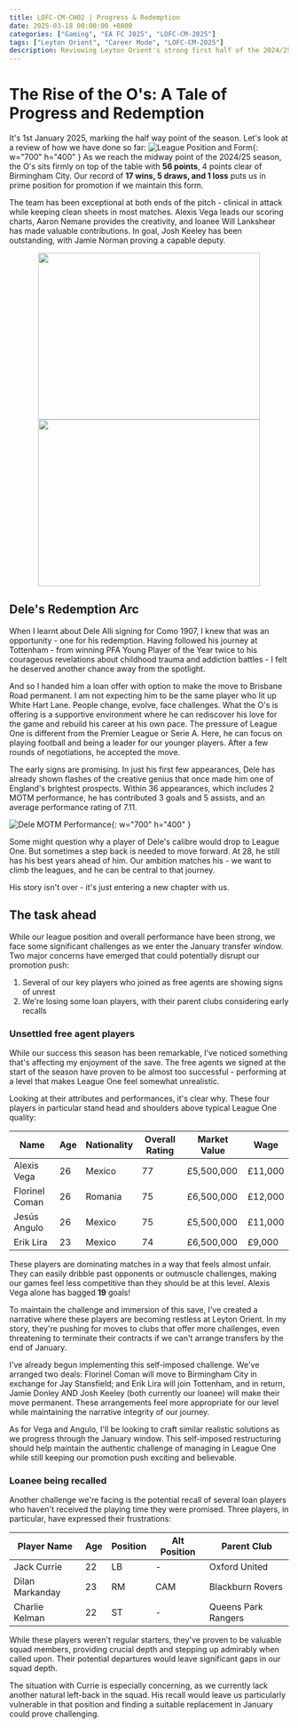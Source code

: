 ```yaml
---
title: LOFC-CM-CH02 | Progress & Redemption
date: 2025-03-18 00:00:00 +0800
categories: ["Gaming", "EA FC 2025", "LOFC-CM-2025"]
tags: ["Leyton Orient", "Career Mode", "LOFC-CM-2025"]
description: Reviewing Leyton Orient's strong first half of the 2024/25 season, their top league position, and the significant impact of Dele Alli's loan move and the narrative around unsettled free agents and potential loan recalls.
---
```

# The Rise of the O's: A Tale of Progress and Redemption

It's 1st January 2025, marking the half way point of the season. Let's look at a review of how we have done so far:
![League Position and Form](/assets/LOFC-CM-CH02/Leyton_Orient_CM-20250101_1.png){: w="700" h="400" }
As we reach the midway point of the 2024/25 season, the O's sits firmly on top of the table with **56 points**, 4 points clear of Birmingham City. Our record of **17 wins, 5 draws, and 1 loss** puts us in prime position for promotion if we maintain this form.

The team has been exceptional at both ends of the pitch - clinical in attack while keeping clean sheets in most matches. Alexis Vega leads our scoring charts, Aaron Nemane provides the creativity, and loanee Will Lankshear has made valuable contributions. In goal, Josh Keeley has been outstanding, with Jamie Norman proving a capable deputy.

<div align="center">
<img src="/assets/LOFC-CM-CH02/Lankshear_MOTM_20241221.png" width="400" height="300"> <img src="/assets/LOFC-CM-CH02/Keeley_SNS_20241216.png" width="400" height="300">
</div>

## Dele's Redemption Arc

When I learnt about Dele Alli signing for Como 1907, I knew that was an opportunity - one for his redemption. Having followed his journey at Tottenham - from winning PFA Young Player of the Year twice to his courageous revelations about childhood trauma and addiction battles - I felt he deserved another chance away from the spotlight.

And so I handed him a loan offer with option to make the move to Brisbane Road permanent. I am not expecting him to be the same player who lit up White Hart Lane. People change, evolve, face challenges. What the O's is offering is a supportive environment where he can rediscover his love for the game and rebuild his career at his own pace. The pressure of League One is different from the Premier League or Serie A. Here, he can focus on playing football and being a leader for our younger players. After a few rounds of negotiations, he accepted the move.

The early signs are promising. In just his first few appearances, Dele has already shown flashes of the creative genius that once made him one of England's brightest prospects. Within 36 appearances, which includes 2 MOTM performance, he has contributed 3 goals and 5 assists, and an average performance rating of 7.11.

![Dele MOTM Performance](/assets/LOFC-CM-CH02/Dele_MOTM_20241207.png){: w="700" h="400" }

Some might question why a player of Dele's calibre would drop to League One. But sometimes a step back is needed to move forward. At 28, he still has his best years ahead of him. Our ambition matches his - we want to climb the leagues, and he can be central to that journey.

 His story isn't over - it's just entering a new chapter with us.

## The task ahead

While our league position and overall performance have been strong, we face some significant challenges as we enter the January transfer window. Two major concerns have emerged that could potentially disrupt our promotion push:

1. Several of our key players who joined as free agents are showing signs of unrest
2. We're losing some loan players, with their parent clubs considering early recalls

### Unsettled free agent players

While our success this season has been remarkable, I've noticed something that's affecting my enjoyment of the save. The free agents we signed at the start of the season have proven to be almost too successful - performing at a level that makes League One feel somewhat unrealistic.

Looking at their attributes and performances, it's clear why. These four players in particular stand head and shoulders above typical League One quality:

| Name | Age | Nationality | Overall Rating | Market Value | Wage |
|------|-----|------------|-----|--------------|------|
| Alexis Vega | 26 | Mexico | 77 | £5,500,000 | £11,000 |
| Florinel Coman | 26 | Romania | 75 | £6,500,000 | £12,000 |
| Jesús Angulo | 26 | Mexico | 75 | £5,500,000 | £11,000 |
| Erik Lira | 23 | Mexico | 74 | £6,500,000 | £9,000 |

These players are dominating matches in a way that feels almost unfair. They can easily dribble past opponents or outmuscle challenges, making our games feel less competitive than they should be at this level. Alexis Vega alone has bagged **19** goals!

To maintain the challenge and immersion of this save, I've created a narrative where these players are becoming restless at Leyton Orient. In my story, they're pushing for moves to clubs that offer more challenges, even threatening to terminate their contracts if we can't arrange transfers by the end of January.

I've already begun implementing this self-imposed challenge. We've arranged two deals: Florinel Coman will move to Birmingham City in exchange for Jay Stansfield; and Erik Lira will join Tottenham, and in return, Jamie Donley AND Josh Keeley (both currently our loanee) will make their move permanent. These arrangements feel more appropriate for our level while maintaining the narrative integrity of our journey.

As for Vega and Angulo, I'll be looking to craft similar realistic solutions as we progress through the January window. This self-imposed restructuring should help maintain the authentic challenge of managing in League One while still keeping our promotion push exciting and believable.

### Loanee being recalled

Another challenge we're facing is the potential recall of several loan players who haven't received the playing time they were promised. Three players, in particular, have expressed their frustrations:

| Player Name | Age | Position | Alt Position | Parent Club |
|------------|-----|----------|--------------|-------------|
| Jack Currie | 22 | LB | - | Oxford United |
| Dilan Markanday | 23 | RM | CAM | Blackburn Rovers |
| Charlie Kelman | 22 | ST | - | Queens Park Rangers |

While these players weren't regular starters, they've proven to be valuable squad members, providing crucial depth and stepping up admirably when called upon. Their potential departures would leave significant gaps in our squad depth.

The situation with Currie is especially concerning, as we currently lack another natural left-back in the squad. His recall would leave us particularly vulnerable in that position and finding a suitable replacement in January could prove challenging.
